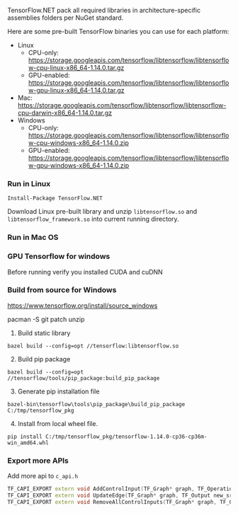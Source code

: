 TensorFlow.NET pack all required libraries in architecture-specific assemblies folders per NuGet standard.

Here are some pre-built TensorFlow binaries you can use for each platform:

- Linux
  - CPU-only: https://storage.googleapis.com/tensorflow/libtensorflow/libtensorflow-cpu-linux-x86_64-1.14.0.tar.gz
  - GPU-enabled: https://storage.googleapis.com/tensorflow/libtensorflow/libtensorflow-gpu-linux-x86_64-1.14.0.tar.gz
- Mac: https://storage.googleapis.com/tensorflow/libtensorflow/libtensorflow-cpu-darwin-x86_64-1.14.0.tar.gz
- Windows
  - CPU-only: https://storage.googleapis.com/tensorflow/libtensorflow/libtensorflow-cpu-windows-x86_64-1.14.0.zip
  - GPU-enabled: https://storage.googleapis.com/tensorflow/libtensorflow/libtensorflow-gpu-windows-x86_64-1.14.0.zip

### Run in Linux

`Install-Package TensorFlow.NET`

Download Linux pre-built library and unzip `libtensorflow.so` and `libtensorflow_framework.so` into current running directory.

### Run in Mac OS

### GPU Tensorflow for windows
Before running verify you installed  CUDA and cuDNN

### Build from source for Windows

https://www.tensorflow.org/install/source_windows

pacman -S git patch unzip

1. Build static library

`bazel build --config=opt //tensorflow:libtensorflow.so`

2. Build pip package

`bazel build --config=opt //tensorflow/tools/pip_package:build_pip_package`

3. Generate pip installation file

`bazel-bin\tensorflow\tools\pip_package\build_pip_package C:/tmp/tensorflow_pkg`

4. Install from local wheel file.

`pip install C:/tmp/tensorflow_pkg/tensorflow-1.14.0-cp36-cp36m-win_amd64.whl`

### Export more APIs

Add more api to `c_api.h`

```c++
TF_CAPI_EXPORT extern void AddControlInput(TF_Graph* graph, TF_Operation* op, TF_Operation* input);
TF_CAPI_EXPORT extern void UpdateEdge(TF_Graph* graph, TF_Output new_src, TF_Input dst, TF_Status* status);
TF_CAPI_EXPORT extern void RemoveAllControlInputs(TF_Graph* graph, TF_Operation* op);
```



